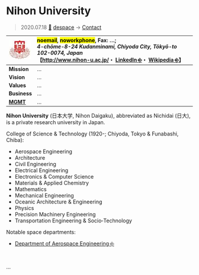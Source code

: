 # Nihon University
> 2020.07.18 [🚀](../../../index/index.md) [despace](../index.md) → [Contact](../contact.md)

|[![](../f/contact/n/nihon_univ_logo1_thumb.webp)](../f/contact/n/nihon_univ_logo1.webp)|<mark>noemail</mark>, <mark>noworkphone</mark>, Fax: …;<br> *4-chōme-8-24 Kudanminami, Chiyoda City, Tōkyō-to 102-0074, Japan*<br> 【<http://www.nihon-u.ac.jp/>・ [LinkedIn ⎆](https://www.linkedin.com/school/nihon-college/)・ [Wikipedia ⎆](https://en.wikipedia.org/wiki/Nihon_University)】|
|:-|:-|
|**Mission**|…|
|**Vision**|…|
|**Values**|…|
|**Business**|…|
|**[MGMT](../mgmt.md)**|…|

**Nihon University** (日本大学, Nihon Daigaku), abbreviated as Nichidai (日大), is a private research university in Japan.

College of Science & Technology (1920-; Chiyoda, Tokyo & Funabashi, Chiba):

   - Aerospace Engineering
   - Architecture
   - Civil Engineering
   - Electrical Engineering
   - Electronics & Computer Science
   - Materials & Applied Chemistry
   - Mathematics
   - Mechanical Engineering
   - Oceanic Architecture & Engineering
   - Physics
   - Precision Machinery Engineering
   - Transportation Engineering & Socio‑Technology

Notable space departments:

   - [Department of Aerospace Engineering ⎆](https://www.cst.nihon-u.ac.jp/en/graduate/g07_aerospace.html)


<p style="page-break-after:always"> </p>

…

